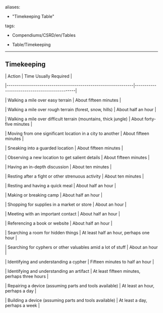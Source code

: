 aliases:  
- "Timekeeping Table"  
tags:  
- Compendiums/CSRD/en/Tables  
- Table/Timekeeping  
---  
## Timekeeping  
| Action                                                          | Time Usually Required                         |  
|-----------------------------------------------------------------|-----------------------------------------------|  
| Walking a mile over easy terrain                                | About fifteen minutes                         |  
| Walking a mile over rough terrain (forest, snow, hills)         | About half an hour                            |  
| Walking a mile over difficult terrain (mountains, thick jungle) | About forty-five minutes                      |  
| Moving from one significant location in a city to another       | About fifteen minutes                         |  
| Sneaking into a guarded location                                | About fifteen minutes                         |  
| Observing a new location to get salient details                 | About fifteen minutes                         |  
| Having an in-depth discussion                                   | About ten minutes                             |  
| Resting after a fight or other strenuous activity               | About ten minutes                             |  
| Resting and having a quick meal                                 | About half an hour                            |  
| Making or breaking camp                                         | About half an hour                            |  
| Shopping for supplies in a market or store                      | About an hour                                 |  
| Meeting with an important contact                               | About half an hour                            |  
| Referencing a book or website                                   | About half an hour                            |  
| Searching a room for hidden things                              | At least half an hour, perhaps one hour       |  
| Searching for cyphers or other valuables amid a lot of stuff    | About an hour                                 |  
| Identifying and understanding a cypher                          | Fifteen minutes to half an hour               |  
| Identifying and understanding an artifact                       | At least fifteen minutes, perhaps three hours |  
| Repairing a device (assuming parts and tools available)         | At least an hour, perhaps a day               |  
| Building a device (assuming parts and tools available)          | At least a day, perhaps a week                |  
